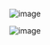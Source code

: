 ![image](https://github.com/user-attachments/assets/99ddfe7c-eccc-41c8-b8d1-7cfd490c645b)



![image](https://github.com/user-attachments/assets/1dddc6bb-a1f3-4b74-bc7b-fd65c434ca7e)

